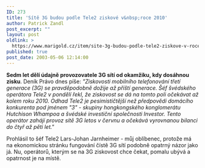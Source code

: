 ```yaml
---
ID: 273
title: 'Sítě 3G budou podle Tele2 ziskové v&nbsp;roce 2010'
author: Patrick Zandl
post_excerpt: ""
layout: post
oldlink: >
  https://www.marigold.cz/item/site-3g-budou-podle-tele2-ziskove-v-roce-2010
published: true
post_date: 2003-05-06 12:14:00
---
```

<p>
<STRONG>Sedm let dělí údajně provozovatele 3G sítí od okamžiku, kdy dosáhnou zisku</STRONG>. Deník Právo dnes píše: <EM>"Ziskovosti mobilního telefonování třetí generace (3G) se pravděpodobně dožije až příští generace. Šéf švédského operátora Tele2 v pondělí řekl, že ziskovost se dá na tomto poli očekávat až kolem roku 2010. Odhad Tele2 je pesimističtější než předpovědi domácího konkurenta pod jménem "3" - skupiny hongkongského konglomerátu Hutchison Whampoa a švédské investiční společnosti Investor. Tento operátor zahájí provoz sítě 3G letos v červnu a očekává vyrovnanou bilanci do čtyř až pěti let."</EM></p>

<p>
Prohlásil to šéf Tele2 Lars-Johan Jarnheimer - můj oblíbenec, protože má na ekonomickou stránku fungování čístě 3G sítí podobně opatrný názor jako já. Nu, operátorů, kterým se na 3G ziskovost chce čekat, pomalu ubývá a opatrnost je na místě. </p>
